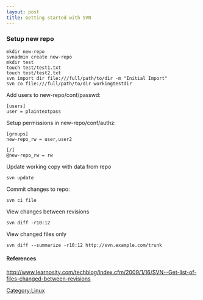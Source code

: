 ```yaml
---
layout: post 
title: Getting started with SVN
---
```


### Setup new repo

    mkdir new-repo
    svnadmin create new-repo
    mkdir test
    touch test/test1.txt
    touch test/test2.txt
    svn import dir file:///full/path/to/dir -m "Initial Import"
    svn co file:///full/path/to/dir workingtestdir

Add users to new-repo/conf/passwd:

    [users]
    user = plaintextpass

Setup permissions in new-repo/conf/authz:

    [groups]
    new-repo_rw = user,user2

    [/]
    @new-repo_rw = rw

Update working copy with data from repo

    svn update

Commit changes to repo:

    svn ci file

View changes between revisions

    svn diff -r10:12

View changed files only

    svn diff --summarize -r10:12 http://svn.example.com/trunk

#### References

<http://www.learnosity.com/techblog/index.cfm/2009/1/16/SVN--Get-list-of-files-changed-between-revisions>

[Category:Linux](Category:Linux "wikilink")
